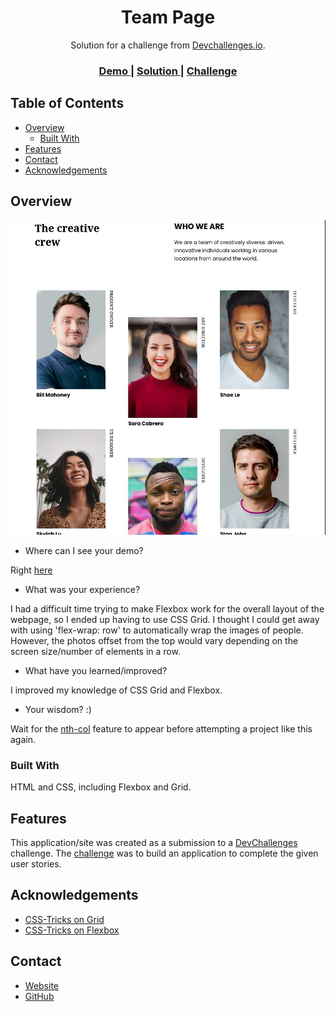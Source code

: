 <!-- Please update value in the {}  -->

<h1 align="center">Team Page</h1>

<div align="center">
   Solution for a challenge from  <a href="http://devchallenges.io" target="_blank">Devchallenges.io</a>.
</div>

<div align="center">
  <h3>
    <a href="https://stellar-pie-8fdc8f.netlify.app">
      Demo
    </a>
    <span> | </span>
    <a href="https://github.com/dXu23/team-page/">
      Solution
    </a>
    <span> | </span>
    <a href="https://devchallenges.io/challenges/hhmesazsqgKXrTkYkt0U">
      Challenge
    </a>
  </h3>
</div>

<!-- TABLE OF CONTENTS -->

## Table of Contents

- [Overview](#overview)
  - [Built With](#built-with)
- [Features](#features)
- [Contact](#contact)
- [Acknowledgements](#acknowledgements)

<!-- OVERVIEW -->

## Overview

![screenshot](team-page.jpg)

- Where can I see your demo?

Right [here](https://coldfix.dev/dev-challenges/team-page.html)

- What was your experience?

I had a difficult time trying to make Flexbox work for the overall layout
of the webpage, so I ended up having to use CSS Grid. I thought I could get
away with using 'flex-wrap: row' to automatically wrap the images of people.
However, the photos offset from the top would vary depending on the screen
size/number of elements in a row.

- What have you learned/improved?

I improved my knowledge of CSS Grid and Flexbox.

- Your wisdom? :)

Wait for the [nth-col](https://developer.mozilla.org/en-US/docs/Web/CSS/:nth-col)
feature to appear before attempting a project like this again.

### Built With

HTML and CSS, including Flexbox and Grid.

## Features

This application/site was created as a submission to a [DevChallenges](https://devchallenges.io/challenges) challenge. The [challenge](https://devchallenges.io/challenges/hhmesazsqgKXrTkYkt0U) was to build an application to complete the given user stories.


## Acknowledgements

- [CSS-Tricks on Grid](https://css-tricks.com/snippets/css/complete-guide-grid/)
- [CSS-Tricks on Flexbox](https://css-tricks.com/snippets/css/a-guide-to-flexbox/)

## Contact

- [Website](https://rad-sunshine-871fb5.netlify.app/)
- [GitHub](https://github.com/dXu23)

